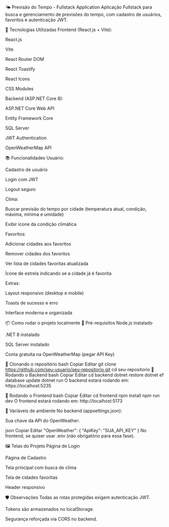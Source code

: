 🌤️ Previsão do Tempo - Fullstack Application
Aplicação Fullstack para busca e gerenciamento de previsões do tempo, com cadastro de usuários, favoritos e autenticação JWT.

🚀 Tecnologias Utilizadas
Frontend (React.js + Vite):

React.js

Vite

React Router DOM

React Toastify

React Icons

CSS Modules

Backend (ASP.NET Core 8):

ASP.NET Core Web API

Entity Framework Core

SQL Server

JWT Authentication

OpenWeatherMap API

📚 Funcionalidades
Usuário:

Cadastro de usuário

Login com JWT

Logout seguro

Clima:

Buscar previsão do tempo por cidade (temperatura atual, condição, máxima, mínima e umidade)

Exibir ícone da condição climática

Favoritos:

Adicionar cidades aos favoritos

Remover cidades dos favoritos

Ver lista de cidades favoritas atualizada

Ícone de estrela indicando se a cidade já é favorita

Extras:

Layout responsivo (desktop e mobile)

Toasts de sucesso e erro

Interface moderna e organizada

📦 Como rodar o projeto localmente
🔹 Pré-requisitos
Node.js instalado

.NET 8 instalado

SQL Server instalado

Conta gratuita na OpenWeatherMap (pegar API Key)

🔹 Clonando o repositório
bash
Copiar
Editar
git clone https://github.com/seu-usuario/seu-repositorio.git
cd seu-repositorio
🔹 Rodando o Backend
bash
Copiar
Editar
cd backend
dotnet restore
dotnet ef database update
dotnet run
O backend estará rodando em: https://localhost:5235

🔹 Rodando o Frontend
bash
Copiar
Editar
cd frontend
npm install
npm run dev
O frontend estará rodando em: http://localhost:5173

🔐 Variáveis de ambiente
No backend (appsettings.json):

Sua chave da API do OpenWeather:

json
Copiar
Editar
"OpenWeather": {
  "ApiKey": "SUA_API_KEY"
}
No frontend, se quiser usar .env (não obrigatório para essa fase).

🖼️ Telas do Projeto
Página de Login

Página de Cadastro

Tela principal com busca de clima

Tela de cidades favoritas

Header responsivo

🛡️ Observações
Todas as rotas protegidas exigem autenticação JWT.

Tokens são armazenados no localStorage.

Segurança reforçada via CORS no backend.
